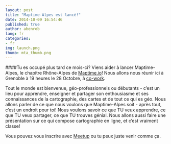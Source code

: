 ```yaml
---
layout: post
title: "Maptime-Alpes est lancé!"
date: 2014-10-09 16:54:46
published: true
author: abenrob
lang: fr
categories:
- fr
img: launch.png
thumb: mta_thumb.png
---
```


####Tu es occupé plus tard ce mois-ci?
Viens aider à lancer Maptime-Alpes, le chapitre Rhône-Alpes de [Maptime.io](http://www.maptime.io)! Nous allons nous réunir ici à Grenoble à 19 heures le 28 Octobre, à [co-work](http://www.co-work.fr).
<!--more-->

Tout le monde est bienvenue, géo-professionnels ou débutants - c’est un lieu pour apprendre, enseigner et partager son enthousiasme et ses connaissances de la cartographie, des cartes et de tout ce qui es géo. Nous allons parler de ce que nous voulons que Maptime-Alpes soit - après tout, c’est un endroit pour toi! Nous voulons savoir ce que TU veux apprendre, ce que TU veux partager, ce que TU trouves génial. Nous allons aussi faire une présentation sur ce qui compose cartographie en ligne, et c’est vraiment classe!

Vous pouvez vous inscrire avec [Meetup](http://www.meetup.com/MaptimeAlpes/) ou tu peux juste venir comme ça.